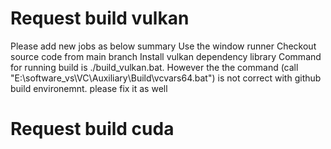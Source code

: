 # Request build vulkan
Please add new jobs as below summary
Use the window runner
Checkout source code from main branch
Install vulkan dependency library
Command for running build is ./build_vulkan.bat. However the the command (call "E:\software_vs\VC\Auxiliary\Build\vcvars64.bat")  is not correct with github build environemnt. please fix it as well

# Request  build cuda
